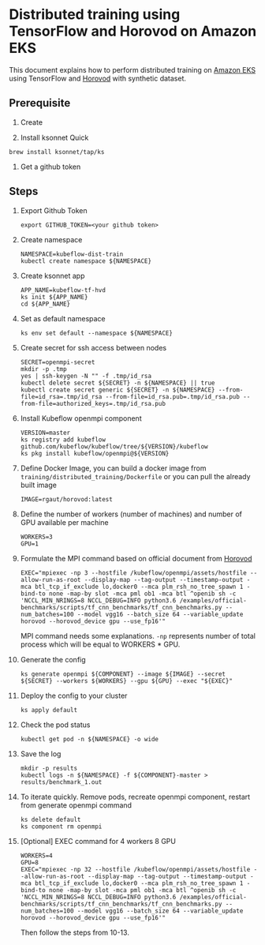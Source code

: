 # Distributed training using TensorFlow and Horovod on Amazon EKS 

This document explains how to perform distributed training on [Amazon EKS](https://aws.amazon.com/eks/) using TensorFlow and [Horovod](https://github.com/uber/horovod) with synthetic dataset. 

## Prerequisite

1. Create 

1. Install ksonnet Quick

 ```
 brew install ksonnet/tap/ks
 ```

1. Get a github token

## Steps

1. Export Github Token

    ```
    export GITHUB_TOKEN=<your github token>
    ```

2. Create namespace

    ```
    NAMESPACE=kubeflow-dist-train
    kubectl create namespace ${NAMESPACE}
    ```

3. Create ksonnet app

    ```
    APP_NAME=kubeflow-tf-hvd
    ks init ${APP_NAME}
    cd ${APP_NAME}
    ```

4. Set as default namespace

    ```
    ks env set default --namespace ${NAMESPACE}
    ```

5. Create secret for ssh access between nodes

    ```
    SECRET=openmpi-secret
    mkdir -p .tmp
    yes | ssh-keygen -N "" -f .tmp/id_rsa
    kubectl delete secret ${SECRET} -n ${NAMESPACE} || true
    kubectl create secret generic ${SECRET} -n ${NAMESPACE} --from-file=id_rsa=.tmp/id_rsa --from-file=id_rsa.pub=.tmp/id_rsa.pub --from-file=authorized_keys=.tmp/id_rsa.pub
    ```

6. Install Kubeflow openmpi component

    ``` 
    VERSION=master
    ks registry add kubeflow github.com/kubeflow/kubeflow/tree/${VERSION}/kubeflow
    ks pkg install kubeflow/openmpi@${VERSION}
    ```

7. Define Docker Image, you can build a docker image from `training/distributed_training/Dockerfile` or you can pull the already built image 

    ```
    IMAGE=rgaut/horovod:latest
    ```

8. Define the number of workers (number of machines) and number of GPU available per machine

    ```
    WORKERS=3 
    GPU=1
    ```

9. Formulate the MPI command based on official document from [Horovod](https://github.com/uber/horovod)

    ```
    EXEC="mpiexec -np 3 --hostfile /kubeflow/openmpi/assets/hostfile --allow-run-as-root --display-map --tag-output --timestamp-output -mca btl_tcp_if_exclude lo,docker0 --mca plm_rsh_no_tree_spawn 1 -bind-to none -map-by slot -mca pml ob1 -mca btl ^openib sh -c 'NCCL_MIN_NRINGS=8 NCCL_DEBUG=INFO python3.6 /examples/official-benchmarks/scripts/tf_cnn_benchmarks/tf_cnn_benchmarks.py --num_batches=100 --model vgg16 --batch_size 64 --variable_update horovod --horovod_device gpu --use_fp16'"
    ```

   MPI command needs some explanations. `-np` represents number of total process which will be equal to WORKERS * GPU.

10. Generate the config

    ```
    ks generate openmpi ${COMPONENT} --image ${IMAGE} --secret ${SECRET} --workers ${WORKERS} --gpu ${GPU} --exec "${EXEC}"
    ```

11. Deploy the config to your cluster

    ```
    ks apply default 
    ```

12. Check the pod status

    ```
    kubectl get pod -n ${NAMESPACE} -o wide
    ```

13. Save the log

    ```
    mkdir -p results
    kubectl logs -n ${NAMESPACE} -f ${COMPONENT}-master > results/benchmark_1.out
    ```

14. To iterate quickly. Remove pods, recreate openmpi component, restart from generate openmpi command

    ```
    ks delete default
    ks component rm openmpi 
    ```

15. [Optional] EXEC command for 4 workers 8 GPU

    ```
    WORKERS=4
    GPU=8
    EXEC="mpiexec -np 32 --hostfile /kubeflow/openmpi/assets/hostfile --allow-run-as-root --display-map --tag-output --timestamp-output -mca btl_tcp_if_exclude lo,docker0 --mca plm_rsh_no_tree_spawn 1 -bind-to none -map-by slot -mca pml ob1 -mca btl ^openib sh -c 'NCCL_MIN_NRINGS=8 NCCL_DEBUG=INFO python3.6 /examples/official-benchmarks/scripts/tf_cnn_benchmarks/tf_cnn_benchmarks.py --num_batches=100 --model vgg16 --batch_size 64 --variable_update horovod --horovod_device gpu --use_fp16'"
    ```

    Then follow the steps from 10-13.
